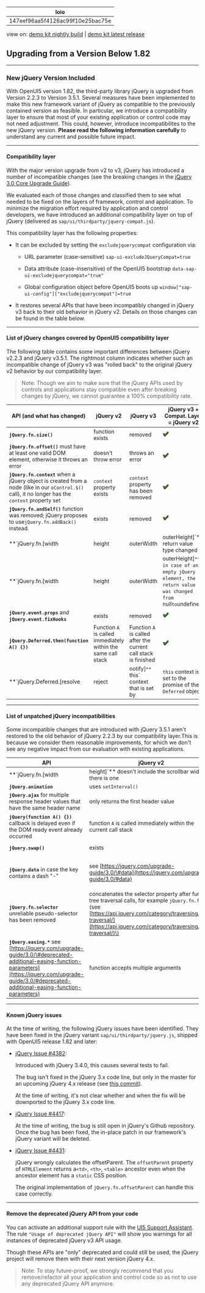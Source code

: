 <!-- loio147eef96aa5f4126ac99f10e25bac75e -->

| loio |
| -----|
| 147eef96aa5f4126ac99f10e25bac75e |

<div id="loio">

view on: [demo kit nightly build](https://openui5nightly.hana.ondemand.com/#/topic/147eef96aa5f4126ac99f10e25bac75e) | [demo kit latest release](https://openui5.hana.ondemand.com/#/topic/147eef96aa5f4126ac99f10e25bac75e)</div>

## Upgrading from a Version Below 1.82

***

### New jQuery Version Included

With OpenUI5 version 1.82, the third-party library jQuery is upgraded from Version 2.2.3 to Version 3.5.1. Several measures have been implemented to make this new framework variant of jQuery as compatible to the previously contained version as feasible. In particular, we introduce a compatibility layer to ensure that most of your existing application or control code may not need adjustment. This could, however, introduce incompatibilites to the new jQuery version. **Please read the following information carefully** to understand any current and possible future impact.

***

#### Compatibility layer

With the major version upgrade from v2 to v3, jQuery has introduced a number of incompatible changes \(see the breaking changes in the [jQuery 3.0 Core Upgrade Guide](https://jquery.com/upgrade-guide/3.0/)\).

We evaluated each of those changes and classified them to see what needed to be fixed on the layers of framework, control and application. To minimize the migration effort required by application and control developers, we have introduced an additional compatibility layer on top of jQuery \(delivered as `sap/ui/thirdparty/jquery-compat.js`\).

This compatibility layer has the following properties:

-   It can be excluded by setting the `excludejquerycompat` configuration via:
    -   URL parameter \(case-sensitive\) `sap-ui-excludeJQueryCompat=true`

    -   Data attribute \(case-insensitive\) of the OpenUI5 bootstrap `data-sap-ui-excludejquerycompat="true"`
    -   Global configuration object before OpenUI5 boots up `window["sap-ui-config"]["excludejquerycompat"]=true`
-   It restores several APIs that have been incompatibly changed in jQuery v3 back to their old behavior in jQuery v2. Details on those changes can be found in the table below.

***

#### List of jQuery changes covered by OpenUI5 compatibility layer

The following table contains some important differences between jQuery v2.2.3 and jQuery v3.5.1. The rightmost column indicates whether such an incompatible change of jQuery v3 was "rolled back" to the original jQuery v2 behavior by our compatibility layer.

> Note:
> Though we aim to make sure that the jQuery APIs used by controls and applications stay compatible even after breaking changes by jQuery, we cannot guarantee a 100% compatibility rate.
> 
> 

|API \(and what has changed\)|jQuery v2|jQuery v3|jQuery v3 + Compat. Layer = jQuery v2|
|----------------------------|---------|---------|-------------------------------------|
| **`jQuery.fn.size()`** |function exists|removed|![YES](loio3929e469c7824eb0a69206aeac69f257_LowRes.png)|
| **`jQuery.fn.offset()`** must have at least one valid DOM element, otherwise it throws an error|doesn't throw error|throws an error|![YES](loio3929e469c7824eb0a69206aeac69f257_LowRes.png)|
| **`jQuery.fn.context`** when a jQuery object is created from a node \(like in our `oControl.$()` call\), it no longer has the `context` property set| `context` property exists| `context` property has been removed|![YES](loio3929e469c7824eb0a69206aeac69f257_LowRes.png)|
| **`jQuery.fn.andSelf()`** function was removed; jQuery proposes to use`jQuery.fn.addBack()` instead.|exists|removed|![YES](loio3929e469c7824eb0a69206aeac69f257_LowRes.png)|
| **`jQuery.fn.[width|height|outerWidth|outerHeight]`** return value type changed|returns integer|returns float|![YES](loio3929e469c7824eb0a69206aeac69f257_LowRes.png)|
| **`jQuery.fn.[width|height|outerWidth|outerHeight]`** in case of an empty jQuery element, the return value was changed from `null` to `undefined` |returns `null` \(can be automatically casted to 0 when compared to a number\)|returns `undefined` \(casted to `NaN`\)|![YES](loio3929e469c7824eb0a69206aeac69f257_LowRes.png)|
| **`jQuery.event.props`** and **`jQuery.event.fixHooks`** |exists|removed|![YES](loio3929e469c7824eb0a69206aeac69f257_LowRes.png)|
| **`jQuery.Deferred.then(function A() {})`** |Function `A` is called immediately within the same call stack|Function `A` is called after the current call stack is finished|![YES](loio3929e469c7824eb0a69206aeac69f257_LowRes.png)|
| **`jQuery.Deferred.[resolve|reject|notify]`** `this` context that is set by| `this` context is set to the promise of the `Deferred` object| `this` context is undefined|![YES](loio3929e469c7824eb0a69206aeac69f257_LowRes.png)|

***

#### List of unpatched jQuery incompatibilities

Some incompatible changes that are introduced with jQuery 3.5.1 aren't restored to the old behavior of jQuery 2.2.3 by our compatibility layer.This is because we consider them reasonable improvements, for which we don't see any negative impact from our evaluation with existing applications.

|API|jQuery v2|jQuery v3|
|---|---------|---------|
| **`jQuery.fn.[width|height]`** doesn't include the scrollbar width if there is one|includes the width or height of the scrollbar, if there is one|doesn't include the scrollbar width if there is one Use `jQuery.fn.[outerWidth|outerHeight]` instead. Also works in jQuery v2.|
| **`jQuery.animation`** |uses `setInterval()` |uses `requestAnimationFrame()`|
| **`jQuery.ajax`** for multiple response header values that have the same header name|only returns the first header value|merges multiple header values into a string, separated by ", "|
| **`jQuery(function A() {})`** callback is delayed even if the DOM ready event already occurred|function `A` is called immediately within the current call stack|function `A` is called after the current call stack has finished|
| **`jQuery.swap()`** |exists|*removed, because it's an undocumented internal method!*|
| **`jQuery.data`** in case the key contains a dash "-"|see [https://jquery.com/upgrade-guide/3.0/\#data](https://jquery.com/upgrade-guide/3.0/#data) |see [https://jquery.com/upgrade-guide/3.0/\#data](https://jquery.com/upgrade-guide/3.0/#data) |
| **`jQuery.fn.selector`** unreliable pseudo-selector has been removed|concatenates the selector property after further tree traversal calls, for example `jQuery.fn.filter` \(see [https://api.jquery.com/category/traversing/tree-traversal/](https://api.jquery.com/category/traversing/tree-traversal/)\)|according to jQuery documentation, it was never reliable and thus removed with 3.0: [https://api.jquery.com/selector/](https://api.jquery.com/selector/)|
| **`jQuery.easing.*`** see [https://jquery.com/upgrade-guide/3.0/\#deprecated-additional-easing-function-parameters](https://jquery.com/upgrade-guide/3.0/#deprecated-additional-easing-function-parameters) |function accepts multiple arguments|function accepts only one argument|

***

#### Known jQuery issues

At the time of writing, the following jQuery issues have been identified. They have been fixed in the jQuery variant `sap/ui/thirdparty/jquery.js`, shipped with OpenUI5 release 1.82 and later:

-   [jQuery Issue \#4382](https://github.com/jquery/jquery/issues/4382):

    Introduced with jQuery 3.4.0, this causes several tests to fail.

    The bug isn't fixed in the jQuery 3.x code line, but only in the master for an upcoming jQuery 4.x release \(see [this commit](https://github.com/jquery/jquery/commit/8a741376937dfacf9f82b2b88f93b239fe267435)\).

    At the time of writing, it's not clear whether and when the fix will be downported to the jQuery 3.x code line.

-   [jQuery Issue \#4417](https://github.com/jquery/jquery/issues/4417):

    At the time of writing, the bug is still open in jQuery's Github repository. Once the bug has been fixed, the in-place patch in our framework's jQuery variant will be deleted.

-   [jQuery Issue \#4431](https://github.com/jquery/jquery/issues/4431):

    jQuery wrongly calculates the offsetParent. The `offsetParent` property of `HTMLElement` returns a`<td>`, `<th>`, `<table>` ancestor even when the ancestor element has a `static` CSS position.

    The original implementation of `jQuery.fn.offsetParent` can handle this case correctly.


***

#### Remove the deprecated jQuery API from your code

You can activate an additional support rule with the [UI5 Support Assistant](Support_Assistant_57ccd7d.md). The rule `"Usage of deprecated jQuery API"` will show you warnings for all instances of deprecated jQuery v3 API usage.

Though these APIs are "only" deprecated and could still be used, the jQuery project will remove them with their next version jQuery 4.x.

> Note:
> To stay future-proof, we strongly recommend that you remove/refactor all your application and control code so as not to use any deprecated jQuery API anymore.
> 
> 

